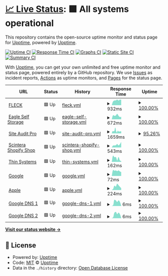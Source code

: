 # [📈 Live Status](https://status.siteauditpro.com.au): <!--live status--> **🟩 All systems operational**

This repository contains the open-source uptime monitor and status page for [Upptime](https://upptime.js.org), powered by [Upptime](https://github.com/upptime/upptime).

[![Uptime CI](https://github.com/edwardcox/siteauditpro/workflows/Uptime%20CI/badge.svg)](https://github.com/edwardcox/siteauditpro/actions?query=workflow%3A%22Uptime+CI%22)
[![Response Time CI](https://github.com/edwardcox/siteauditpro/workflows/Response%20Time%20CI/badge.svg)](https://github.com/edwardcox/siteauditpro/actions?query=workflow%3A%22Response+Time+CI%22)
[![Graphs CI](https://github.com/edwardcox/siteauditpro/workflows/Graphs%20CI/badge.svg)](https://github.com/edwardcox/siteauditpro/actions?query=workflow%3A%22Graphs+CI%22)
[![Static Site CI](https://github.com/edwardcox/siteauditpro/workflows/Static%20Site%20CI/badge.svg)](https://github.com/edwardcox/siteauditpro/actions?query=workflow%3A%22Static+Site+CI%22)
[![Summary CI](https://github.com/edwardcox/siteauditpro/workflows/Summary%20CI/badge.svg)](https://github.com/edwardcox/siteauditpro/actions?query=workflow%3A%22Summary+CI%22)

With [Upptime](https://upptime.js.org), you can get your own unlimited and free uptime monitor and status page, powered entirely by a GitHub repository. We use [Issues](https://github.com/upptime/upptime/issues) as incident reports, [Actions](https://github.com/edwardcox/siteauditpro/actions) as uptime monitors, and [Pages](https://status.siteauditpro.com.au) for the status page.

<!--start: status pages-->
<!-- This summary is generated by Upptime (https://github.com/upptime/upptime) -->
<!-- Do not edit this manually, your changes will be overwritten -->
<!-- prettier-ignore -->
| URL | Status | History | Response Time | Uptime |
| --- | ------ | ------- | ------------- | ------ |
| <img alt="" src="https://favicons.githubusercontent.com/fleck.com.au" height="13"> [FLECK](https://fleck.com.au) | 🟩 Up | [fleck.yml](https://github.com/edwardcox/siteauditpro/commits/HEAD/history/fleck.yml) | <details><summary><img alt="Response time graph" src="./graphs/fleck/response-time-week.png" height="20"> 932ms</summary><br><a href="https://status.siteauditpro.com.au/history/fleck"><img alt="Response time 931" src="https://img.shields.io/endpoint?url=https%3A%2F%2Fraw.githubusercontent.com%2Fedwardcox%2Fsiteauditpro%2FHEAD%2Fapi%2Ffleck%2Fresponse-time.json"></a><br><a href="https://status.siteauditpro.com.au/history/fleck"><img alt="24-hour response time 1032" src="https://img.shields.io/endpoint?url=https%3A%2F%2Fraw.githubusercontent.com%2Fedwardcox%2Fsiteauditpro%2FHEAD%2Fapi%2Ffleck%2Fresponse-time-day.json"></a><br><a href="https://status.siteauditpro.com.au/history/fleck"><img alt="7-day response time 932" src="https://img.shields.io/endpoint?url=https%3A%2F%2Fraw.githubusercontent.com%2Fedwardcox%2Fsiteauditpro%2FHEAD%2Fapi%2Ffleck%2Fresponse-time-week.json"></a><br><a href="https://status.siteauditpro.com.au/history/fleck"><img alt="30-day response time 931" src="https://img.shields.io/endpoint?url=https%3A%2F%2Fraw.githubusercontent.com%2Fedwardcox%2Fsiteauditpro%2FHEAD%2Fapi%2Ffleck%2Fresponse-time-month.json"></a><br><a href="https://status.siteauditpro.com.au/history/fleck"><img alt="1-year response time 931" src="https://img.shields.io/endpoint?url=https%3A%2F%2Fraw.githubusercontent.com%2Fedwardcox%2Fsiteauditpro%2FHEAD%2Fapi%2Ffleck%2Fresponse-time-year.json"></a></details> | <details><summary><a href="https://status.siteauditpro.com.au/history/fleck">100.00%</a></summary><a href="https://status.siteauditpro.com.au/history/fleck"><img alt="All-time uptime 100.00%" src="https://img.shields.io/endpoint?url=https%3A%2F%2Fraw.githubusercontent.com%2Fedwardcox%2Fsiteauditpro%2FHEAD%2Fapi%2Ffleck%2Fuptime.json"></a><br><a href="https://status.siteauditpro.com.au/history/fleck"><img alt="24-hour uptime 100.00%" src="https://img.shields.io/endpoint?url=https%3A%2F%2Fraw.githubusercontent.com%2Fedwardcox%2Fsiteauditpro%2FHEAD%2Fapi%2Ffleck%2Fuptime-day.json"></a><br><a href="https://status.siteauditpro.com.au/history/fleck"><img alt="7-day uptime 100.00%" src="https://img.shields.io/endpoint?url=https%3A%2F%2Fraw.githubusercontent.com%2Fedwardcox%2Fsiteauditpro%2FHEAD%2Fapi%2Ffleck%2Fuptime-week.json"></a><br><a href="https://status.siteauditpro.com.au/history/fleck"><img alt="30-day uptime 100.00%" src="https://img.shields.io/endpoint?url=https%3A%2F%2Fraw.githubusercontent.com%2Fedwardcox%2Fsiteauditpro%2FHEAD%2Fapi%2Ffleck%2Fuptime-month.json"></a><br><a href="https://status.siteauditpro.com.au/history/fleck"><img alt="1-year uptime 100.00%" src="https://img.shields.io/endpoint?url=https%3A%2F%2Fraw.githubusercontent.com%2Fedwardcox%2Fsiteauditpro%2FHEAD%2Fapi%2Ffleck%2Fuptime-year.json"></a></details>
| <img alt="" src="https://favicons.githubusercontent.com/eaglestorage.com.au" height="13"> [Eagle Self Storage](https://eaglestorage.com.au) | 🟩 Up | [eagle-self-storage.yml](https://github.com/edwardcox/siteauditpro/commits/HEAD/history/eagle-self-storage.yml) | <details><summary><img alt="Response time graph" src="./graphs/eagle-self-storage/response-time-week.png" height="20"> 672ms</summary><br><a href="https://status.siteauditpro.com.au/history/eagle-self-storage"><img alt="Response time 613" src="https://img.shields.io/endpoint?url=https%3A%2F%2Fraw.githubusercontent.com%2Fedwardcox%2Fsiteauditpro%2FHEAD%2Fapi%2Feagle-self-storage%2Fresponse-time.json"></a><br><a href="https://status.siteauditpro.com.au/history/eagle-self-storage"><img alt="24-hour response time 471" src="https://img.shields.io/endpoint?url=https%3A%2F%2Fraw.githubusercontent.com%2Fedwardcox%2Fsiteauditpro%2FHEAD%2Fapi%2Feagle-self-storage%2Fresponse-time-day.json"></a><br><a href="https://status.siteauditpro.com.au/history/eagle-self-storage"><img alt="7-day response time 672" src="https://img.shields.io/endpoint?url=https%3A%2F%2Fraw.githubusercontent.com%2Fedwardcox%2Fsiteauditpro%2FHEAD%2Fapi%2Feagle-self-storage%2Fresponse-time-week.json"></a><br><a href="https://status.siteauditpro.com.au/history/eagle-self-storage"><img alt="30-day response time 613" src="https://img.shields.io/endpoint?url=https%3A%2F%2Fraw.githubusercontent.com%2Fedwardcox%2Fsiteauditpro%2FHEAD%2Fapi%2Feagle-self-storage%2Fresponse-time-month.json"></a><br><a href="https://status.siteauditpro.com.au/history/eagle-self-storage"><img alt="1-year response time 613" src="https://img.shields.io/endpoint?url=https%3A%2F%2Fraw.githubusercontent.com%2Fedwardcox%2Fsiteauditpro%2FHEAD%2Fapi%2Feagle-self-storage%2Fresponse-time-year.json"></a></details> | <details><summary><a href="https://status.siteauditpro.com.au/history/eagle-self-storage">100.00%</a></summary><a href="https://status.siteauditpro.com.au/history/eagle-self-storage"><img alt="All-time uptime 98.05%" src="https://img.shields.io/endpoint?url=https%3A%2F%2Fraw.githubusercontent.com%2Fedwardcox%2Fsiteauditpro%2FHEAD%2Fapi%2Feagle-self-storage%2Fuptime.json"></a><br><a href="https://status.siteauditpro.com.au/history/eagle-self-storage"><img alt="24-hour uptime 100.00%" src="https://img.shields.io/endpoint?url=https%3A%2F%2Fraw.githubusercontent.com%2Fedwardcox%2Fsiteauditpro%2FHEAD%2Fapi%2Feagle-self-storage%2Fuptime-day.json"></a><br><a href="https://status.siteauditpro.com.au/history/eagle-self-storage"><img alt="7-day uptime 100.00%" src="https://img.shields.io/endpoint?url=https%3A%2F%2Fraw.githubusercontent.com%2Fedwardcox%2Fsiteauditpro%2FHEAD%2Fapi%2Feagle-self-storage%2Fuptime-week.json"></a><br><a href="https://status.siteauditpro.com.au/history/eagle-self-storage"><img alt="30-day uptime 98.05%" src="https://img.shields.io/endpoint?url=https%3A%2F%2Fraw.githubusercontent.com%2Fedwardcox%2Fsiteauditpro%2FHEAD%2Fapi%2Feagle-self-storage%2Fuptime-month.json"></a><br><a href="https://status.siteauditpro.com.au/history/eagle-self-storage"><img alt="1-year uptime 98.05%" src="https://img.shields.io/endpoint?url=https%3A%2F%2Fraw.githubusercontent.com%2Fedwardcox%2Fsiteauditpro%2FHEAD%2Fapi%2Feagle-self-storage%2Fuptime-year.json"></a></details>
| <img alt="" src="https://favicons.githubusercontent.com/siteauditpro.com.au" height="13"> [Site Audit Pro](https://siteauditpro.com.au) | 🟩 Up | [site-audit-pro.yml](https://github.com/edwardcox/siteauditpro/commits/HEAD/history/site-audit-pro.yml) | <details><summary><img alt="Response time graph" src="./graphs/site-audit-pro/response-time-week.png" height="20"> 1659ms</summary><br><a href="https://status.siteauditpro.com.au/history/site-audit-pro"><img alt="Response time 1222" src="https://img.shields.io/endpoint?url=https%3A%2F%2Fraw.githubusercontent.com%2Fedwardcox%2Fsiteauditpro%2FHEAD%2Fapi%2Fsite-audit-pro%2Fresponse-time.json"></a><br><a href="https://status.siteauditpro.com.au/history/site-audit-pro"><img alt="24-hour response time 1441" src="https://img.shields.io/endpoint?url=https%3A%2F%2Fraw.githubusercontent.com%2Fedwardcox%2Fsiteauditpro%2FHEAD%2Fapi%2Fsite-audit-pro%2Fresponse-time-day.json"></a><br><a href="https://status.siteauditpro.com.au/history/site-audit-pro"><img alt="7-day response time 1659" src="https://img.shields.io/endpoint?url=https%3A%2F%2Fraw.githubusercontent.com%2Fedwardcox%2Fsiteauditpro%2FHEAD%2Fapi%2Fsite-audit-pro%2Fresponse-time-week.json"></a><br><a href="https://status.siteauditpro.com.au/history/site-audit-pro"><img alt="30-day response time 1222" src="https://img.shields.io/endpoint?url=https%3A%2F%2Fraw.githubusercontent.com%2Fedwardcox%2Fsiteauditpro%2FHEAD%2Fapi%2Fsite-audit-pro%2Fresponse-time-month.json"></a><br><a href="https://status.siteauditpro.com.au/history/site-audit-pro"><img alt="1-year response time 1222" src="https://img.shields.io/endpoint?url=https%3A%2F%2Fraw.githubusercontent.com%2Fedwardcox%2Fsiteauditpro%2FHEAD%2Fapi%2Fsite-audit-pro%2Fresponse-time-year.json"></a></details> | <details><summary><a href="https://status.siteauditpro.com.au/history/site-audit-pro">95.26%</a></summary><a href="https://status.siteauditpro.com.au/history/site-audit-pro"><img alt="All-time uptime 94.22%" src="https://img.shields.io/endpoint?url=https%3A%2F%2Fraw.githubusercontent.com%2Fedwardcox%2Fsiteauditpro%2FHEAD%2Fapi%2Fsite-audit-pro%2Fuptime.json"></a><br><a href="https://status.siteauditpro.com.au/history/site-audit-pro"><img alt="24-hour uptime 100.00%" src="https://img.shields.io/endpoint?url=https%3A%2F%2Fraw.githubusercontent.com%2Fedwardcox%2Fsiteauditpro%2FHEAD%2Fapi%2Fsite-audit-pro%2Fuptime-day.json"></a><br><a href="https://status.siteauditpro.com.au/history/site-audit-pro"><img alt="7-day uptime 95.26%" src="https://img.shields.io/endpoint?url=https%3A%2F%2Fraw.githubusercontent.com%2Fedwardcox%2Fsiteauditpro%2FHEAD%2Fapi%2Fsite-audit-pro%2Fuptime-week.json"></a><br><a href="https://status.siteauditpro.com.au/history/site-audit-pro"><img alt="30-day uptime 94.22%" src="https://img.shields.io/endpoint?url=https%3A%2F%2Fraw.githubusercontent.com%2Fedwardcox%2Fsiteauditpro%2FHEAD%2Fapi%2Fsite-audit-pro%2Fuptime-month.json"></a><br><a href="https://status.siteauditpro.com.au/history/site-audit-pro"><img alt="1-year uptime 94.22%" src="https://img.shields.io/endpoint?url=https%3A%2F%2Fraw.githubusercontent.com%2Fedwardcox%2Fsiteauditpro%2FHEAD%2Fapi%2Fsite-audit-pro%2Fuptime-year.json"></a></details>
| <img alt="" src="https://favicons.githubusercontent.com/scintera.com.au" height="13"> [Scintera Shopify Shop](https://scintera.com.au) | 🟩 Up | [scintera-shopify-shop.yml](https://github.com/edwardcox/siteauditpro/commits/HEAD/history/scintera-shopify-shop.yml) | <details><summary><img alt="Response time graph" src="./graphs/scintera-shopify-shop/response-time-week.png" height="20"> 543ms</summary><br><a href="https://status.siteauditpro.com.au/history/scintera-shopify-shop"><img alt="Response time 547" src="https://img.shields.io/endpoint?url=https%3A%2F%2Fraw.githubusercontent.com%2Fedwardcox%2Fsiteauditpro%2FHEAD%2Fapi%2Fscintera-shopify-shop%2Fresponse-time.json"></a><br><a href="https://status.siteauditpro.com.au/history/scintera-shopify-shop"><img alt="24-hour response time 1026" src="https://img.shields.io/endpoint?url=https%3A%2F%2Fraw.githubusercontent.com%2Fedwardcox%2Fsiteauditpro%2FHEAD%2Fapi%2Fscintera-shopify-shop%2Fresponse-time-day.json"></a><br><a href="https://status.siteauditpro.com.au/history/scintera-shopify-shop"><img alt="7-day response time 543" src="https://img.shields.io/endpoint?url=https%3A%2F%2Fraw.githubusercontent.com%2Fedwardcox%2Fsiteauditpro%2FHEAD%2Fapi%2Fscintera-shopify-shop%2Fresponse-time-week.json"></a><br><a href="https://status.siteauditpro.com.au/history/scintera-shopify-shop"><img alt="30-day response time 547" src="https://img.shields.io/endpoint?url=https%3A%2F%2Fraw.githubusercontent.com%2Fedwardcox%2Fsiteauditpro%2FHEAD%2Fapi%2Fscintera-shopify-shop%2Fresponse-time-month.json"></a><br><a href="https://status.siteauditpro.com.au/history/scintera-shopify-shop"><img alt="1-year response time 547" src="https://img.shields.io/endpoint?url=https%3A%2F%2Fraw.githubusercontent.com%2Fedwardcox%2Fsiteauditpro%2FHEAD%2Fapi%2Fscintera-shopify-shop%2Fresponse-time-year.json"></a></details> | <details><summary><a href="https://status.siteauditpro.com.au/history/scintera-shopify-shop">100.00%</a></summary><a href="https://status.siteauditpro.com.au/history/scintera-shopify-shop"><img alt="All-time uptime 99.77%" src="https://img.shields.io/endpoint?url=https%3A%2F%2Fraw.githubusercontent.com%2Fedwardcox%2Fsiteauditpro%2FHEAD%2Fapi%2Fscintera-shopify-shop%2Fuptime.json"></a><br><a href="https://status.siteauditpro.com.au/history/scintera-shopify-shop"><img alt="24-hour uptime 100.00%" src="https://img.shields.io/endpoint?url=https%3A%2F%2Fraw.githubusercontent.com%2Fedwardcox%2Fsiteauditpro%2FHEAD%2Fapi%2Fscintera-shopify-shop%2Fuptime-day.json"></a><br><a href="https://status.siteauditpro.com.au/history/scintera-shopify-shop"><img alt="7-day uptime 100.00%" src="https://img.shields.io/endpoint?url=https%3A%2F%2Fraw.githubusercontent.com%2Fedwardcox%2Fsiteauditpro%2FHEAD%2Fapi%2Fscintera-shopify-shop%2Fuptime-week.json"></a><br><a href="https://status.siteauditpro.com.au/history/scintera-shopify-shop"><img alt="30-day uptime 99.77%" src="https://img.shields.io/endpoint?url=https%3A%2F%2Fraw.githubusercontent.com%2Fedwardcox%2Fsiteauditpro%2FHEAD%2Fapi%2Fscintera-shopify-shop%2Fuptime-month.json"></a><br><a href="https://status.siteauditpro.com.au/history/scintera-shopify-shop"><img alt="1-year uptime 99.77%" src="https://img.shields.io/endpoint?url=https%3A%2F%2Fraw.githubusercontent.com%2Fedwardcox%2Fsiteauditpro%2FHEAD%2Fapi%2Fscintera-shopify-shop%2Fuptime-year.json"></a></details>
| <img alt="" src="https://favicons.githubusercontent.com/thin.com.au" height="13"> [Thin Systems](https://thin.com.au) | 🟩 Up | [thin-systems.yml](https://github.com/edwardcox/siteauditpro/commits/HEAD/history/thin-systems.yml) | <details><summary><img alt="Response time graph" src="./graphs/thin-systems/response-time-week.png" height="20"> 162ms</summary><br><a href="https://status.siteauditpro.com.au/history/thin-systems"><img alt="Response time 154" src="https://img.shields.io/endpoint?url=https%3A%2F%2Fraw.githubusercontent.com%2Fedwardcox%2Fsiteauditpro%2FHEAD%2Fapi%2Fthin-systems%2Fresponse-time.json"></a><br><a href="https://status.siteauditpro.com.au/history/thin-systems"><img alt="24-hour response time 39" src="https://img.shields.io/endpoint?url=https%3A%2F%2Fraw.githubusercontent.com%2Fedwardcox%2Fsiteauditpro%2FHEAD%2Fapi%2Fthin-systems%2Fresponse-time-day.json"></a><br><a href="https://status.siteauditpro.com.au/history/thin-systems"><img alt="7-day response time 162" src="https://img.shields.io/endpoint?url=https%3A%2F%2Fraw.githubusercontent.com%2Fedwardcox%2Fsiteauditpro%2FHEAD%2Fapi%2Fthin-systems%2Fresponse-time-week.json"></a><br><a href="https://status.siteauditpro.com.au/history/thin-systems"><img alt="30-day response time 154" src="https://img.shields.io/endpoint?url=https%3A%2F%2Fraw.githubusercontent.com%2Fedwardcox%2Fsiteauditpro%2FHEAD%2Fapi%2Fthin-systems%2Fresponse-time-month.json"></a><br><a href="https://status.siteauditpro.com.au/history/thin-systems"><img alt="1-year response time 154" src="https://img.shields.io/endpoint?url=https%3A%2F%2Fraw.githubusercontent.com%2Fedwardcox%2Fsiteauditpro%2FHEAD%2Fapi%2Fthin-systems%2Fresponse-time-year.json"></a></details> | <details><summary><a href="https://status.siteauditpro.com.au/history/thin-systems">100.00%</a></summary><a href="https://status.siteauditpro.com.au/history/thin-systems"><img alt="All-time uptime 95.15%" src="https://img.shields.io/endpoint?url=https%3A%2F%2Fraw.githubusercontent.com%2Fedwardcox%2Fsiteauditpro%2FHEAD%2Fapi%2Fthin-systems%2Fuptime.json"></a><br><a href="https://status.siteauditpro.com.au/history/thin-systems"><img alt="24-hour uptime 100.00%" src="https://img.shields.io/endpoint?url=https%3A%2F%2Fraw.githubusercontent.com%2Fedwardcox%2Fsiteauditpro%2FHEAD%2Fapi%2Fthin-systems%2Fuptime-day.json"></a><br><a href="https://status.siteauditpro.com.au/history/thin-systems"><img alt="7-day uptime 100.00%" src="https://img.shields.io/endpoint?url=https%3A%2F%2Fraw.githubusercontent.com%2Fedwardcox%2Fsiteauditpro%2FHEAD%2Fapi%2Fthin-systems%2Fuptime-week.json"></a><br><a href="https://status.siteauditpro.com.au/history/thin-systems"><img alt="30-day uptime 95.15%" src="https://img.shields.io/endpoint?url=https%3A%2F%2Fraw.githubusercontent.com%2Fedwardcox%2Fsiteauditpro%2FHEAD%2Fapi%2Fthin-systems%2Fuptime-month.json"></a><br><a href="https://status.siteauditpro.com.au/history/thin-systems"><img alt="1-year uptime 95.15%" src="https://img.shields.io/endpoint?url=https%3A%2F%2Fraw.githubusercontent.com%2Fedwardcox%2Fsiteauditpro%2FHEAD%2Fapi%2Fthin-systems%2Fuptime-year.json"></a></details>
| <img alt="" src="https://favicons.githubusercontent.com/www.google.com" height="13"> [Google](https://www.google.com) | 🟩 Up | [google.yml](https://github.com/edwardcox/siteauditpro/commits/HEAD/history/google.yml) | <details><summary><img alt="Response time graph" src="./graphs/google/response-time-week.png" height="20"> 72ms</summary><br><a href="https://status.siteauditpro.com.au/history/google"><img alt="Response time 71" src="https://img.shields.io/endpoint?url=https%3A%2F%2Fraw.githubusercontent.com%2Fedwardcox%2Fsiteauditpro%2FHEAD%2Fapi%2Fgoogle%2Fresponse-time.json"></a><br><a href="https://status.siteauditpro.com.au/history/google"><img alt="24-hour response time 55" src="https://img.shields.io/endpoint?url=https%3A%2F%2Fraw.githubusercontent.com%2Fedwardcox%2Fsiteauditpro%2FHEAD%2Fapi%2Fgoogle%2Fresponse-time-day.json"></a><br><a href="https://status.siteauditpro.com.au/history/google"><img alt="7-day response time 72" src="https://img.shields.io/endpoint?url=https%3A%2F%2Fraw.githubusercontent.com%2Fedwardcox%2Fsiteauditpro%2FHEAD%2Fapi%2Fgoogle%2Fresponse-time-week.json"></a><br><a href="https://status.siteauditpro.com.au/history/google"><img alt="30-day response time 71" src="https://img.shields.io/endpoint?url=https%3A%2F%2Fraw.githubusercontent.com%2Fedwardcox%2Fsiteauditpro%2FHEAD%2Fapi%2Fgoogle%2Fresponse-time-month.json"></a><br><a href="https://status.siteauditpro.com.au/history/google"><img alt="1-year response time 71" src="https://img.shields.io/endpoint?url=https%3A%2F%2Fraw.githubusercontent.com%2Fedwardcox%2Fsiteauditpro%2FHEAD%2Fapi%2Fgoogle%2Fresponse-time-year.json"></a></details> | <details><summary><a href="https://status.siteauditpro.com.au/history/google">100.00%</a></summary><a href="https://status.siteauditpro.com.au/history/google"><img alt="All-time uptime 100.00%" src="https://img.shields.io/endpoint?url=https%3A%2F%2Fraw.githubusercontent.com%2Fedwardcox%2Fsiteauditpro%2FHEAD%2Fapi%2Fgoogle%2Fuptime.json"></a><br><a href="https://status.siteauditpro.com.au/history/google"><img alt="24-hour uptime 100.00%" src="https://img.shields.io/endpoint?url=https%3A%2F%2Fraw.githubusercontent.com%2Fedwardcox%2Fsiteauditpro%2FHEAD%2Fapi%2Fgoogle%2Fuptime-day.json"></a><br><a href="https://status.siteauditpro.com.au/history/google"><img alt="7-day uptime 100.00%" src="https://img.shields.io/endpoint?url=https%3A%2F%2Fraw.githubusercontent.com%2Fedwardcox%2Fsiteauditpro%2FHEAD%2Fapi%2Fgoogle%2Fuptime-week.json"></a><br><a href="https://status.siteauditpro.com.au/history/google"><img alt="30-day uptime 100.00%" src="https://img.shields.io/endpoint?url=https%3A%2F%2Fraw.githubusercontent.com%2Fedwardcox%2Fsiteauditpro%2FHEAD%2Fapi%2Fgoogle%2Fuptime-month.json"></a><br><a href="https://status.siteauditpro.com.au/history/google"><img alt="1-year uptime 100.00%" src="https://img.shields.io/endpoint?url=https%3A%2F%2Fraw.githubusercontent.com%2Fedwardcox%2Fsiteauditpro%2FHEAD%2Fapi%2Fgoogle%2Fuptime-year.json"></a></details>
| <img alt="" src="https://favicons.githubusercontent.com/apple.com" height="13"> [Apple](https://apple.com) | 🟩 Up | [apple.yml](https://github.com/edwardcox/siteauditpro/commits/HEAD/history/apple.yml) | <details><summary><img alt="Response time graph" src="./graphs/apple/response-time-week.png" height="20"> 224ms</summary><br><a href="https://status.siteauditpro.com.au/history/apple"><img alt="Response time 179" src="https://img.shields.io/endpoint?url=https%3A%2F%2Fraw.githubusercontent.com%2Fedwardcox%2Fsiteauditpro%2FHEAD%2Fapi%2Fapple%2Fresponse-time.json"></a><br><a href="https://status.siteauditpro.com.au/history/apple"><img alt="24-hour response time 113" src="https://img.shields.io/endpoint?url=https%3A%2F%2Fraw.githubusercontent.com%2Fedwardcox%2Fsiteauditpro%2FHEAD%2Fapi%2Fapple%2Fresponse-time-day.json"></a><br><a href="https://status.siteauditpro.com.au/history/apple"><img alt="7-day response time 224" src="https://img.shields.io/endpoint?url=https%3A%2F%2Fraw.githubusercontent.com%2Fedwardcox%2Fsiteauditpro%2FHEAD%2Fapi%2Fapple%2Fresponse-time-week.json"></a><br><a href="https://status.siteauditpro.com.au/history/apple"><img alt="30-day response time 179" src="https://img.shields.io/endpoint?url=https%3A%2F%2Fraw.githubusercontent.com%2Fedwardcox%2Fsiteauditpro%2FHEAD%2Fapi%2Fapple%2Fresponse-time-month.json"></a><br><a href="https://status.siteauditpro.com.au/history/apple"><img alt="1-year response time 179" src="https://img.shields.io/endpoint?url=https%3A%2F%2Fraw.githubusercontent.com%2Fedwardcox%2Fsiteauditpro%2FHEAD%2Fapi%2Fapple%2Fresponse-time-year.json"></a></details> | <details><summary><a href="https://status.siteauditpro.com.au/history/apple">100.00%</a></summary><a href="https://status.siteauditpro.com.au/history/apple"><img alt="All-time uptime 100.00%" src="https://img.shields.io/endpoint?url=https%3A%2F%2Fraw.githubusercontent.com%2Fedwardcox%2Fsiteauditpro%2FHEAD%2Fapi%2Fapple%2Fuptime.json"></a><br><a href="https://status.siteauditpro.com.au/history/apple"><img alt="24-hour uptime 100.00%" src="https://img.shields.io/endpoint?url=https%3A%2F%2Fraw.githubusercontent.com%2Fedwardcox%2Fsiteauditpro%2FHEAD%2Fapi%2Fapple%2Fuptime-day.json"></a><br><a href="https://status.siteauditpro.com.au/history/apple"><img alt="7-day uptime 100.00%" src="https://img.shields.io/endpoint?url=https%3A%2F%2Fraw.githubusercontent.com%2Fedwardcox%2Fsiteauditpro%2FHEAD%2Fapi%2Fapple%2Fuptime-week.json"></a><br><a href="https://status.siteauditpro.com.au/history/apple"><img alt="30-day uptime 100.00%" src="https://img.shields.io/endpoint?url=https%3A%2F%2Fraw.githubusercontent.com%2Fedwardcox%2Fsiteauditpro%2FHEAD%2Fapi%2Fapple%2Fuptime-month.json"></a><br><a href="https://status.siteauditpro.com.au/history/apple"><img alt="1-year uptime 100.00%" src="https://img.shields.io/endpoint?url=https%3A%2F%2Fraw.githubusercontent.com%2Fedwardcox%2Fsiteauditpro%2FHEAD%2Fapi%2Fapple%2Fuptime-year.json"></a></details>
| <img alt="" src="https://favicons.githubusercontent.com/null" height="13"> [Google DNS 1](8.8.4.4) | 🟩 Up | [google-dns-1.yml](https://github.com/edwardcox/siteauditpro/commits/HEAD/history/google-dns-1.yml) | <details><summary><img alt="Response time graph" src="./graphs/google-dns-1/response-time-week.png" height="20"> 6ms</summary><br><a href="https://status.siteauditpro.com.au/history/google-dns-1"><img alt="Response time 4" src="https://img.shields.io/endpoint?url=https%3A%2F%2Fraw.githubusercontent.com%2Fedwardcox%2Fsiteauditpro%2FHEAD%2Fapi%2Fgoogle-dns-1%2Fresponse-time.json"></a><br><a href="https://status.siteauditpro.com.au/history/google-dns-1"><img alt="24-hour response time 1" src="https://img.shields.io/endpoint?url=https%3A%2F%2Fraw.githubusercontent.com%2Fedwardcox%2Fsiteauditpro%2FHEAD%2Fapi%2Fgoogle-dns-1%2Fresponse-time-day.json"></a><br><a href="https://status.siteauditpro.com.au/history/google-dns-1"><img alt="7-day response time 6" src="https://img.shields.io/endpoint?url=https%3A%2F%2Fraw.githubusercontent.com%2Fedwardcox%2Fsiteauditpro%2FHEAD%2Fapi%2Fgoogle-dns-1%2Fresponse-time-week.json"></a><br><a href="https://status.siteauditpro.com.au/history/google-dns-1"><img alt="30-day response time 4" src="https://img.shields.io/endpoint?url=https%3A%2F%2Fraw.githubusercontent.com%2Fedwardcox%2Fsiteauditpro%2FHEAD%2Fapi%2Fgoogle-dns-1%2Fresponse-time-month.json"></a><br><a href="https://status.siteauditpro.com.au/history/google-dns-1"><img alt="1-year response time 4" src="https://img.shields.io/endpoint?url=https%3A%2F%2Fraw.githubusercontent.com%2Fedwardcox%2Fsiteauditpro%2FHEAD%2Fapi%2Fgoogle-dns-1%2Fresponse-time-year.json"></a></details> | <details><summary><a href="https://status.siteauditpro.com.au/history/google-dns-1">100.00%</a></summary><a href="https://status.siteauditpro.com.au/history/google-dns-1"><img alt="All-time uptime 100.00%" src="https://img.shields.io/endpoint?url=https%3A%2F%2Fraw.githubusercontent.com%2Fedwardcox%2Fsiteauditpro%2FHEAD%2Fapi%2Fgoogle-dns-1%2Fuptime.json"></a><br><a href="https://status.siteauditpro.com.au/history/google-dns-1"><img alt="24-hour uptime 100.00%" src="https://img.shields.io/endpoint?url=https%3A%2F%2Fraw.githubusercontent.com%2Fedwardcox%2Fsiteauditpro%2FHEAD%2Fapi%2Fgoogle-dns-1%2Fuptime-day.json"></a><br><a href="https://status.siteauditpro.com.au/history/google-dns-1"><img alt="7-day uptime 100.00%" src="https://img.shields.io/endpoint?url=https%3A%2F%2Fraw.githubusercontent.com%2Fedwardcox%2Fsiteauditpro%2FHEAD%2Fapi%2Fgoogle-dns-1%2Fuptime-week.json"></a><br><a href="https://status.siteauditpro.com.au/history/google-dns-1"><img alt="30-day uptime 100.00%" src="https://img.shields.io/endpoint?url=https%3A%2F%2Fraw.githubusercontent.com%2Fedwardcox%2Fsiteauditpro%2FHEAD%2Fapi%2Fgoogle-dns-1%2Fuptime-month.json"></a><br><a href="https://status.siteauditpro.com.au/history/google-dns-1"><img alt="1-year uptime 100.00%" src="https://img.shields.io/endpoint?url=https%3A%2F%2Fraw.githubusercontent.com%2Fedwardcox%2Fsiteauditpro%2FHEAD%2Fapi%2Fgoogle-dns-1%2Fuptime-year.json"></a></details>
| <img alt="" src="https://favicons.githubusercontent.com/null" height="13"> [Google DNS 2](8.8.8.8) | 🟩 Up | [google-dns-2.yml](https://github.com/edwardcox/siteauditpro/commits/HEAD/history/google-dns-2.yml) | <details><summary><img alt="Response time graph" src="./graphs/google-dns-2/response-time-week.png" height="20"> 6ms</summary><br><a href="https://status.siteauditpro.com.au/history/google-dns-2"><img alt="Response time 4" src="https://img.shields.io/endpoint?url=https%3A%2F%2Fraw.githubusercontent.com%2Fedwardcox%2Fsiteauditpro%2FHEAD%2Fapi%2Fgoogle-dns-2%2Fresponse-time.json"></a><br><a href="https://status.siteauditpro.com.au/history/google-dns-2"><img alt="24-hour response time 1" src="https://img.shields.io/endpoint?url=https%3A%2F%2Fraw.githubusercontent.com%2Fedwardcox%2Fsiteauditpro%2FHEAD%2Fapi%2Fgoogle-dns-2%2Fresponse-time-day.json"></a><br><a href="https://status.siteauditpro.com.au/history/google-dns-2"><img alt="7-day response time 6" src="https://img.shields.io/endpoint?url=https%3A%2F%2Fraw.githubusercontent.com%2Fedwardcox%2Fsiteauditpro%2FHEAD%2Fapi%2Fgoogle-dns-2%2Fresponse-time-week.json"></a><br><a href="https://status.siteauditpro.com.au/history/google-dns-2"><img alt="30-day response time 4" src="https://img.shields.io/endpoint?url=https%3A%2F%2Fraw.githubusercontent.com%2Fedwardcox%2Fsiteauditpro%2FHEAD%2Fapi%2Fgoogle-dns-2%2Fresponse-time-month.json"></a><br><a href="https://status.siteauditpro.com.au/history/google-dns-2"><img alt="1-year response time 4" src="https://img.shields.io/endpoint?url=https%3A%2F%2Fraw.githubusercontent.com%2Fedwardcox%2Fsiteauditpro%2FHEAD%2Fapi%2Fgoogle-dns-2%2Fresponse-time-year.json"></a></details> | <details><summary><a href="https://status.siteauditpro.com.au/history/google-dns-2">100.00%</a></summary><a href="https://status.siteauditpro.com.au/history/google-dns-2"><img alt="All-time uptime 100.00%" src="https://img.shields.io/endpoint?url=https%3A%2F%2Fraw.githubusercontent.com%2Fedwardcox%2Fsiteauditpro%2FHEAD%2Fapi%2Fgoogle-dns-2%2Fuptime.json"></a><br><a href="https://status.siteauditpro.com.au/history/google-dns-2"><img alt="24-hour uptime 100.00%" src="https://img.shields.io/endpoint?url=https%3A%2F%2Fraw.githubusercontent.com%2Fedwardcox%2Fsiteauditpro%2FHEAD%2Fapi%2Fgoogle-dns-2%2Fuptime-day.json"></a><br><a href="https://status.siteauditpro.com.au/history/google-dns-2"><img alt="7-day uptime 100.00%" src="https://img.shields.io/endpoint?url=https%3A%2F%2Fraw.githubusercontent.com%2Fedwardcox%2Fsiteauditpro%2FHEAD%2Fapi%2Fgoogle-dns-2%2Fuptime-week.json"></a><br><a href="https://status.siteauditpro.com.au/history/google-dns-2"><img alt="30-day uptime 100.00%" src="https://img.shields.io/endpoint?url=https%3A%2F%2Fraw.githubusercontent.com%2Fedwardcox%2Fsiteauditpro%2FHEAD%2Fapi%2Fgoogle-dns-2%2Fuptime-month.json"></a><br><a href="https://status.siteauditpro.com.au/history/google-dns-2"><img alt="1-year uptime 100.00%" src="https://img.shields.io/endpoint?url=https%3A%2F%2Fraw.githubusercontent.com%2Fedwardcox%2Fsiteauditpro%2FHEAD%2Fapi%2Fgoogle-dns-2%2Fuptime-year.json"></a></details>

<!--end: status pages-->

[**Visit our status website →**](https://status.siteauditpro.com.au)

## 📄 License

- Powered by: [Upptime](https://github.com/upptime/upptime)
- Code: [MIT](./LICENSE) © [Upptime](https://upptime.js.org)
- Data in the `./history` directory: [Open Database License](https://opendatacommons.org/licenses/odbl/1-0/)
